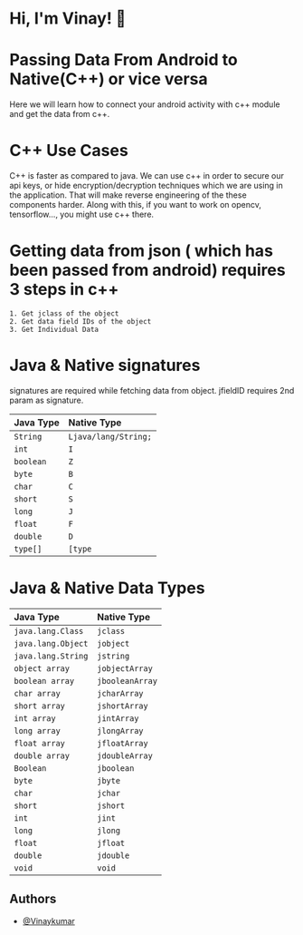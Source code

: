 
# Hi, I'm Vinay! 👋


# Passing Data From Android to Native(C++) or vice versa

Here we will learn how to connect your android activity with c++ module and get the data from c++.

# C++ Use Cases
C++ is faster as compared to java. We can use c++ in order to secure our api keys,
or hide encryption/decryption techniques which we are using in the application.
That will make reverse engineering of the these components harder.
Along with this, if you want to work on opencv, tensorflow..., you might use c++ there.

# Getting data from json ( which has been passed from android) requires 3 steps in c++

    1. Get jclass of the object
    2. Get data field IDs of the object
    3. Get Individual Data 


# Java & Native signatures
signatures are required while fetching data from object.
jfieldID requires 2nd param as signature.

| Java Type | Native Type |
| :-------- | :------- |
| `String` | `Ljava/lang/String;` |
| `int` | `I` |
| `boolean` | `Z` |
| `byte` | `B` |
| `char` | `C` |
| `short` | `S` |
| `long` | `J` |
| `float` | `F` |
| `double` | `D` |
| `type[]` | `[type` |


# Java & Native Data Types

| Java Type | Native Type |
| :-------- | :------- |
| `java.lang.Class` | `jclass` |
| `java.lang.Object` | `jobject` |
| `java.lang.String` | `jstring` |
| `object array` | `jobjectArray` |
| `boolean array` | `jbooleanArray` |
| `char array` | `jcharArray` |
| `short array` | `jshortArray` |
| `int array` | `jintArray` |
| `long array` | `jlongArray` |
| `float array` | `jfloatArray` |
| `double array` | `jdoubleArray` |
| `Boolean` | `jboolean` |
| `byte` | `jbyte` |
| `char` | `jchar` |
| `short` | `jshort` |
| `int` | `jint` |
| `long` | `jlong` |
| `float` | `jfloat` |
| `double` | `jdouble` |
| `void` | `void` |






## Authors

- [@Vinaykumar](https://github.com/vinaykumar2197)

  
